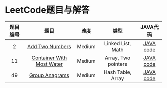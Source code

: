 # LeetCode题目与解答

|题目编号|题目|难度|类型|JAVA代码|
|:--:|:--:|:--:|:--:|:--:|
|2|[Add Two Numbers](https://leetcode.com/problems/add-two-numbers/)|Medium| Linked List, Math|[JAVA code](https://github.com/Parallelline1996/Leetcode/blob/master/Problems/src/main/java/page1/N2_AddTwoNumbers.java)|
|11|[Container With Most Water](https://leetcode.com/problems/container-with-most-water/)|Medium|Array, Two pointers|[JAVA code](https://github.com/Parallelline1996/Leetcode/blob/master/Problems/src/main/java/page1/N11_ContainerWithMostWater.java)|
|49|[Group Anagrams](https://leetcode.com/problems/group-anagrams/)|Medium| Hash Table, Array|[JAVA code](https://github.com/Parallelline1996/Leetcode/blob/master/Problems/src/main/java/page1/N49_GroupAnagrams.java)|
